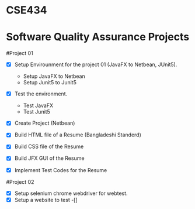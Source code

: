 # CSE434
# Software Quality Assurance Projects

#Project 01 
- [x] Setup Envirounment for the project 01 (JavaFX to Netbean, JUnit5).
  - Setup JavaFX to Netbean
  - Setup Junit5 to Junit5
- [X] Test the environment.
  - Test JavaFX 
  - Test Junit5
- [X] Create Project (Netbean)
- [X] Build HTML file of a Resume (Bangladeshi Standerd)
- [X] Build CSS file of the Resume
- [X] Build JFX GUI of the Resume
- [X] Implement Test Codes for the Resume


#Project 02
-[x] Setup selenium chrome webdriver for webtest.
-[x] Setup a website to test
-[]
